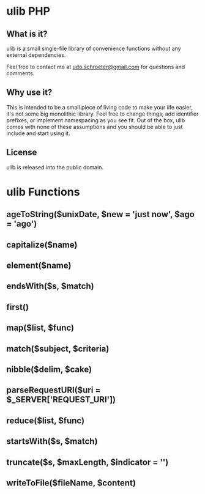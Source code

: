 # ulib PHP

## What is it?

ulib is a small single-file library of convenience functions
without any external dependencies.

Feel free to contact me at udo.schroeter@gmail.com for
questions and comments.

## Why use it?

This is intended to be a small piece of living code to
make your life easier, it's not some big monolithic library.
Feel free to change things, add identifier prefixes, or 
implement namespacing as you see fit. Out of the box, ulib
comes with none of these assumptions and you should be
able to just include and start using it.

## License

ulib is released into the public domain.

# ulib Functions

## ageToString($unixDate, $new = 'just now', $ago = 'ago')

## capitalize($name)

## element($name)

## endsWith($s, $match)

## first()

## map($list, $func)

## match($subject, $criteria)

## nibble($delim, $cake)

## parseRequestURI($uri = $_SERVER['REQUEST_URI'])

## reduce($list, $func)

## startsWith($s, $match)

## truncate($s, $maxLength, $indicator = '')

## writeToFile($fileName, $content)

